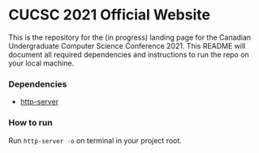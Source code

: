 # CUCSC 2021 Official Website

This is the repository for the (in progress) landing page for the Canadian Undergraduate Computer Science Conference 2021. This README will document all required dependencies and instructions to run the repo on your local machine.

### Dependencies

- [http-server](https://www.npmjs.com/package/http-server)

### How to run

Run `http-server -o` on terminal in your project root.
